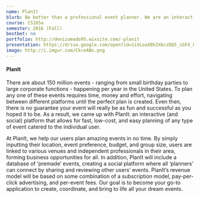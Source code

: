 ```yaml
---
name: PlanIt
blurb: Be better than a professional event planner. We are an interactive (and social) platform that allows for fast, low-cost, and easy planning of any type of event catered to the individual user.
course: CS165a
semester: 2016 (Fall)
bestbet: no
portfolio: http://denizamado95.wixsite.com/-planit
presentation: https://drive.google.com/open?id=1iXLoaX0hIX6czDQ5_zGF4_0UlXzVPxuEr_sZAaaJNik
image: http://i.imgur.com/CkroABn.png
---
```

#### PlanIt
There are about 150 million events - ranging from small birthday
parties to large corporate functions - happening per year in the
United States. To plan any one of these events requires time, money
and effort, navigating between different platforms until the perfect
plan is created. Even then, there is no guarantee your event will
really be as fun and successful as you hoped it to be. As a result, we
came up with PlanIt: an interactive (and social) platform that allows
for fast, low-cost, and easy planning of any type of event catered to
the individual user.

At PlanIt, we help our users plan amazing events in no time. By simply
inputting their location, event preference, budget, and group size,
users are linked to various venues and independent professionals in
their area, forming business opportunities for all. In addition,
PlanIt will include a database of ‘premade’ events, creating a social
platform where all ‘planners’ can connect by sharing and reviewing
other users’ events. PlanIt’s revenue model will be based on some
combination of a subscription model, pay-per-click advertising, and
per-event fees. Our goal is to become your go-to application to
create, coordinate, and bring to life all your dream events.
